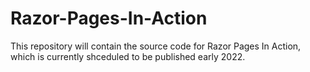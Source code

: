# Razor-Pages-In-Action

This repository will contain the source code for Razor Pages In Action, which is currently shceduled to be published early 2022.

